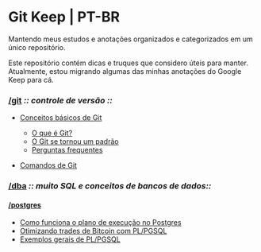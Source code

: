 Git Keep | PT-BR
=================

Mantendo meus estudos e anotações organizados e categorizados em um único repositório.

Este repositório contém dicas e truques que considero úteis para manter.
Atualmente, estou migrando algumas das minhas anotações do Google Keep para cá.

### [/git](git) _:: controle de versão ::_
- [Conceitos básicos de Git](git/about-git.md)
    * [O que é Git?](git/about-git.md#o-que-é-git)
    * [O Git se tornou um padrão](git/about-git.md#o-git-se-tornou-um-padrão)
    * [Perguntas frequentes](git/about-git.md#faq)
     

- [Comandos de Git](git/git-commands.md)

### [/dba](dba) _:: muito SQL e conceitos de bancos de dados::_
#### [/postgres ](dba/postgres)
- [Como funciona o plano de execução no Postgres](dba/postgres/pg-explain-plan.md)
- [Otimizando trades de Bitcoin com PL/PGSQL](dba/postgres/pgsql-bitcoin-sample.md)
- [Exemplos gerais de PL/PGSQL](dba/postgres/pgsql-samples.md)
